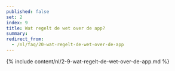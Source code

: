 ```yaml
---
published: false
set: 2
index: 9
title: Wat regelt de wet over de app?
summary: 
redirect_from: 
  - /nl/faq/20-wat-regelt-de-wet-over-de-app
---
```

{% include content/nl/2-9-wat-regelt-de-wet-over-de-app.md %}
